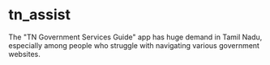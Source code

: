 # tn_assist
The "TN Government Services Guide" app has huge demand in Tamil Nadu, especially among people who struggle with navigating various government websites.
